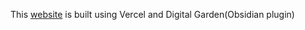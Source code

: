 This [website](https://unturned-random-info.vercel.app) is built using Vercel and Digital Garden(Obsidian plugin)
